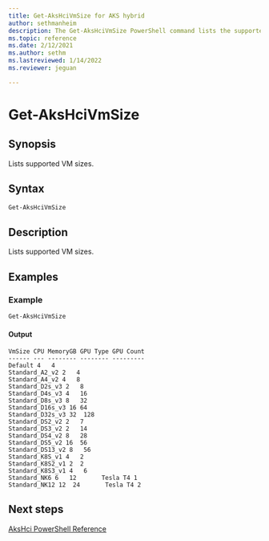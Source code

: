 ```yaml
---
title: Get-AksHciVmSize for AKS hybrid
author: sethmanheim
description: The Get-AksHciVmSize PowerShell command lists the supported VM sizes.
ms.topic: reference
ms.date: 2/12/2021
ms.author: sethm 
ms.lastreviewed: 1/14/2022
ms.reviewer: jeguan

---
```


# Get-AksHciVmSize

## Synopsis

Lists supported VM sizes.

## Syntax

```powershell
Get-AksHciVmSize
```

## Description

Lists supported VM sizes.

## Examples

### Example

```powershell
Get-AksHciVmSize
```

#### Output

```shell
VmSize CPU MemoryGB GPU Type GPU Count
------ --- -------- -------- ---------
Default 4   4
Standard_A2_v2 2   4
Standard_A4_v2 4   8
Standard_D2s_v3 2   8
Standard_D4s_v3 4   16
Standard_D8s_v3 8   32
Standard_D16s_v3 16 64
Standard_D32s_v3 32  128
Standard_DS2_v2 2   7
Standard_DS3_v2 2   14
Standard_DS4_v2 8   28
Standard_DS5_v2 16  56
Standard_DS13_v2 8   56
Standard_K8S_v1 4   2
Standard_K8S2_v1 2  2
Standard_K8S3_v1 4   6
Standard_NK6 6   12       Tesla T4 1
Standard_NK12 12  24       Tesla T4 2
```

## Next steps

[AksHci PowerShell Reference](index.md)
